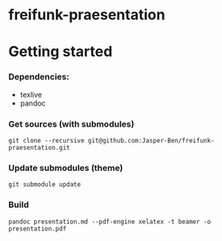 # freifunk-praesentation

# Getting started

### Dependencies:
- texlive
- pandoc

### Get sources (with submodules)
`git clone --recursive git@github.com:Jasper-Ben/freifunk-praesentation.git`

### Update submodules (theme)
`git submodule update`

### Build
`pandoc presentation.md --pdf-engine xelatex -t beamer -o presentation.pdf`
